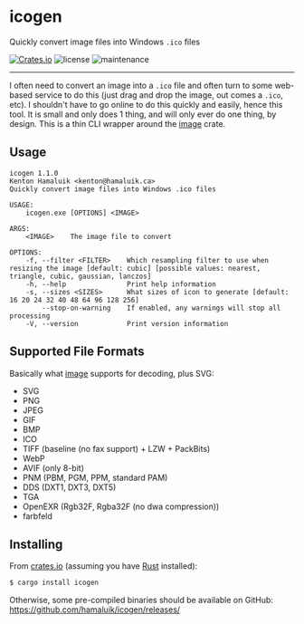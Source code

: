 # icogen
Quickly convert image files into Windows `.ico` files

[![Crates.io](https://img.shields.io/crates/v/icogen.svg)](https://crates.io/crates/icogen) ![license](https://img.shields.io/crates/l/icogen) ![maintenance](https://img.shields.io/badge/maintenance-passively--maintained-yellowgreen.svg)

---

I often need to convert an image into a `.ico` file and often turn to some web-based service to do this (just drag and drop the image, out comes a `.ico`, etc). I shouldn't have to go online to do this quickly and easily, hence this tool. It is small and only does 1 thing, and will only ever do one thing, by design. This is a thin CLI wrapper around the [image](https://crates.io/crates/image) crate.

## Usage

```
icogen 1.1.0
Kenton Hamaluik <kenton@hamaluik.ca>
Quickly convert image files into Windows .ico files

USAGE:
    icogen.exe [OPTIONS] <IMAGE>

ARGS:
    <IMAGE>    The image file to convert

OPTIONS:
    -f, --filter <FILTER>    Which resampling filter to use when resizing the image [default: cubic] [possible values: nearest, triangle, cubic, gaussian, lanczos]
    -h, --help               Print help information
    -s, --sizes <SIZES>      What sizes of icon to generate [default: 16 20 24 32 40 48 64 96 128 256]
        --stop-on-warning    If enabled, any warnings will stop all processing
    -V, --version            Print version information
```

## Supported File Formats

Basically what [image](https://crates.io/crates/image) supports for decoding, plus SVG:

* SVG
* PNG
* JPEG
* GIF
* BMP
* ICO
* TIFF (baseline (no fax support) + LZW + PackBits)
* WebP
* AVIF (only 8-bit)
* PNM (PBM, PGM, PPM, standard PAM)
* DDS (DXT1, DXT3, DXT5)
* TGA
* OpenEXR (Rgb32F, Rgba32F (no dwa compression))
* farbfeld

## Installing

From [crates.io](https://crates.io/) (assuming you have [Rust](https://www.rust-lang.org/) installed): 

```bash
$ cargo install icogen
```

Otherwise, some pre-compiled binaries should be available on GitHub: https://github.com/hamaluik/icogen/releases/

